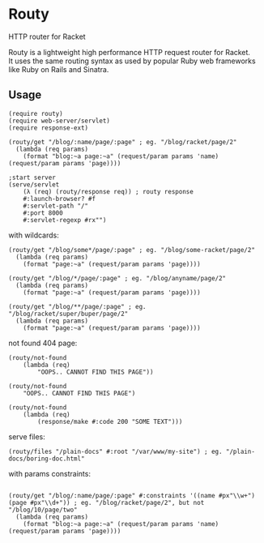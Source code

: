 # Routy
HTTP router for Racket 

Routy is a lightweight high performance HTTP request router for Racket.  
It uses the same routing syntax as used by popular Ruby web frameworks like Ruby on Rails and Sinatra.

## Usage
```racket
(require routy)
(require web-server/servlet)
(require response-ext)

(routy/get "/blog/:name/page/:page" ; eg. "/blog/racket/page/2"
  (lambda (req params)
    (format "blog:~a page:~a" (request/param params 'name) (request/param params 'page))))

;start server
(serve/servlet
    (λ (req) (routy/response req)) ; routy response
    #:launch-browser? #f
    #:servlet-path "/"
    #:port 8000
    #:servlet-regexp #rx"")

```

with wildcards:
```racket
(routy/get "/blog/some*/page/:page" ; eg. "/blog/some-racket/page/2"
  (lambda (req params) 
    (format "page:~a" (request/param params 'page))))

(routy/get "/blog/*/page/:page" ; eg. "/blog/anyname/page/2" 
  (lambda (req params) 
    (format "page:~a" (request/param params 'page))))

(routy/get "/blog/**/page/:page" ; eg. "/blog/racket/super/buper/page/2"
  (lambda (req params) 
    (format "page:~a" (request/param params 'page))))
```

not found 404 page:
```racket
(routy/not-found 
	(lambda (req) 
		"OOPS.. CANNOT FIND THIS PAGE"))

(routy/not-found 
	"OOPS.. CANNOT FIND THIS PAGE")

(routy/not-found 
	(lambda (req)
		(response/make #:code 200 "SOME TEXT")))
```

serve files:
```racket
(routy/files "/plain-docs" #:root "/var/www/my-site") ; eg. "/plain-docs/boring-doc.html"
```

with params constraints:
```racket

(routy/get "/blog/:name/page/:page" #:constraints '((name #px"\\w+") (page #px"\\d+")) ; eg. "/blog/racket/page/2", but not "/blog/10/page/two"
  (lambda (req params) 
    (format "blog:~a page:~a" (request/param params 'name) (request/param params 'page))))
```

